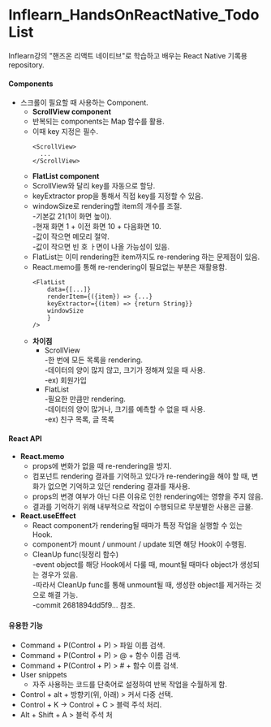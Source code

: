 # Inflearn_HandsOnReactNative_TodoList
Inflearn강의 "핸즈온 리액트 네이티브"로 학습하고 배우는 React Native 기록용 repository.

#### Components
* 스크롤이 필요할 때 사용하는 Component.
    * **ScrollView component**
    * 반복되는 components는 Map 함수를 활용.
    * 이때 key 지정은 필수.
        ```
        <ScrollView>
          ...
        </ScrollView>
        ```
    * **FlatList component**
    * ScrollView와 달리 key를 자동으로 할당.
    * keyExtractor prop을 통해서 직접 key를 지정할 수 있음.
    * windowSize로 rendering할 item의 개수를 조절.   
    -기본값 21(1이 화면 높이).   
    -현재 화면 1 + 이전 화면 10 + 다음화면 10.   
    -값이 작으면 메모리 절약.   
    -값이 작으면 빈 호 ㅏ면이 나올 가능성이 있음.   
    * FlatList는 이미 rendering한 item까지도 re-rendering 하는 문제점이 있음.
    * React.memo를 통해 re-rendering이 필요없는 부분은 재활용함.
        ```
        <FlatList
            data={[...]}
            renderItem={({item}) => {...}
            keyExtractor={(item) => {return String}}
            windowSize
            }
        />
        ```
    * **차이점**
        * ScrollView   
        -한 번에 모든 목록을 rendering.   
        -데이터의 양이 많지 않고, 크기가 정해져 있을 때 사용.   
        -ex) 회원가입   
        * FlatList   
        -필요한 만큼만 rendering.   
        -데이터의 양이 많거나, 크기를 예측할 수 없을 때 사용.   
        -ex) 친구 목록, 글 목록   
        
#### React API
* **React.memo**
    * props에 변화가 없을 때 re-rendering을 방지.
    * 컴포넌트 rendering 결과를 기억하고 있다가 re-rendering을 해야 할 때, 변화가 없으면 기억하고 있던 rendering 결과를 재사용.
    * props의 변경 여부가 아닌 다른 이유로 인한 rendering에는 영향을 주지 않음.
    * 결과를 기억하기 위해 내부적으로 작업이 수행되므로 무분별한 사용은 금물.
* **React.useEffect**
    * React component가 rendering될 때마가 특정 작업을 실행할 수 있는 Hook.
    * component가 mount / unmount / update 되면 해당 Hook이 수행됨.
    * CleanUp func(뒷정리 함수)   
    -event object를 해당 Hook에서 다룰 때, mount될 때마다 object가 생성되는 경우가 있음.   
    -따라서 CleanUp func를 통해 unmount될 때, 생성한 object를 제거하는 것으로 해결 가능.   
    -commit 2681894dd5f9... 참조.   


#### 유용한 기능
* Command + P(Control + P) > 파일 이름 검색.
* Command + P(Control + P) > @ + 함수 이름 검색.
* Command + P(Control + P) > # + 함수 이름 검색.
* User snippets
    * 자주 사용하는 코드를 단축어로 설정하여 반복 작업을 수월하게 함.
* Control + alt + 방향키(위, 아래) > 커서 다중 선택.
* Control + K -> Control + C > 블럭 주석 처리.
* Alt + Shift + A > 블럭 주석 처
